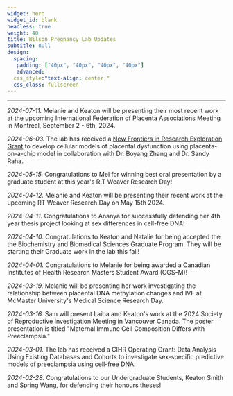 ```yaml
---
widget: hero
widget_id: blank
headless: true
weight: 40
title: Wilson Pregnancy Lab Updates
subtitle: null
design:
  spacing:
   padding: ["40px", "40px", "40px", "40px"]
   advanced:
  css_style:"text-align: center;"
  css_class: fullscreen
---
```


-----------------------------------
*2024-07-11.* Melanie and Keaton will be presenting their most recent work at the upcoming International Federation of Placenta Associations Meeting in Montreal, September 2 - 6th, 2024.

*2024-06-03.* The lab has received a [New Frontiers in Research Exploration Grant](https://brighterworld.mcmaster.ca/articles/mcmaster-nfrf-grants-2024/) to develop cellular models of placental dysfunction using placenta-on-a-chip model in collaboration with Dr. Boyang Zhang and Dr. Sandy Raha.

*2024-05-15.* Congratulations to Mel for winning best oral presentation by a graduate student at this year's R.T Weaver Research Day!

*2024-04-12.* Melanie and Keaton will be presenting their recent work at the upcoming RT Weaver Research Day on May 15th 2024.

*2024-04-11.* Congratulations to Ananya for successfully defending her 4th year thesis project looking at sex differences in cell-free DNA!

*2024-04-10.* Congratulations to Keaton and Natalie for being accepted the the Biochemistry and Biomedical Sciences Graduate Program. They will be starting their Graduate work in the lab this fall!

*2024-04-01.* Congratulations to Melanie for being awarded a Canadian Institutes of Health Research  Masters Student Award (CGS-M)!

*2024-03-19.* Melanie will be presenting her work investigating the relationship between placental DNA methylation changes and IVF at McMaster University's Medical Science Research Day. 

*2024-03-16.* Sam will present Laiba and Keaton's work at the 2024 Society of Reproductive Investigation Meeting in Vancouver Canada. The poster presentation is titled "Maternal Immune Cell Composition Differs with Preeclampsia."

*2024-03-01.* The lab has received a CIHR Operating Grant: Data Analysis Using Existing Databases and Cohorts to investigate sex-specific predictive models of preeclampsia using cell-free DNA.

*2024-02-28.* Congratulations to our Undergraduate Students, Keaton Smith and Spring Wang, for defending their honours theses!




